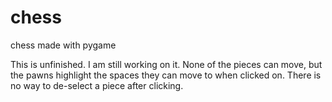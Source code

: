 # chess
chess made with pygame

This is unfinished. I am still working on it. None of the pieces can move, but the pawns highlight the spaces they can move to when clicked on. There is no way to de-select a piece after clicking.
